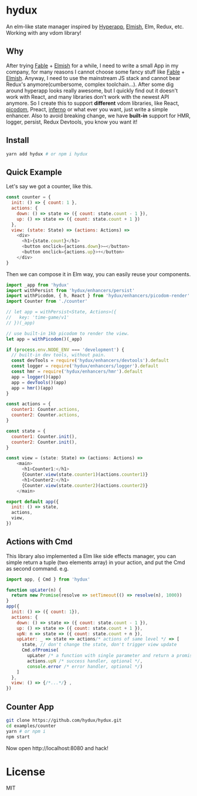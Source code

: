 # hydux
An elm-like state manager inspired by [Hyperapp](https://github.com/hyperapp/hyperapp), [Elmish](https://github.com/fable-elmish/elmish), Elm, Redux, etc. Working with any vdom library!

## Why

After trying [Fable](https://fable.io) + [Elmish](https://github.com/fable-elmish/elmish) for a while, I need to write a small App in my company, for many reasons I cannot choose some fancy stuff like [Fable](https://fable.io) + [Elmish](https://github.com/fable-elmish/elmish). Anyway, I need to use the mainstream JS stack and cannot bear Redux's anymore(cumbersome, complex toolchain...). After some dig around hyperapp looks really awesome, but I quickly find out it doesn't work with React, and many libraries don't work with the newest API anymore. So I create this to support **different** vdom libraries, like React, [picodom](https://github.com/picodom/picodom), Preact, [inferno](https://github.com/infernojs/inferno) or what ever you want, just write a simple enhancer. Also to avoid breaking change, we have **built-in** support for HMR, logger, persist, Redux Devtools, you know you want it!

## Install
```sh
yarn add hydux # or npm i hydux
```

## Quick Example
Let's say we got a counter, like this.

```js
const counter = {
  init: () => { count: 1 },
  actions: {
    down: () => state => ({ count: state.count - 1 }),
    up: () => state => ({ count: state.count + 1 })
  },
  view: (state: State) => (actions: Actions) =>
    <div>
      <h1>{state.count}</h1>
      <button onclick={actions.down}>–</button>
      <button onclick={actions.up}>+</button>
    </div>
}
```

Then we can compose it in Elm way, you can easily reuse your components.

```js
import _app from 'hydux'
import withPersist from 'hydux/enhancers/persist'
import withPicodom, { h, React } from 'hydux/enhancers/picodom-render'
import Counter from './counter'

// let app = withPersist<State, Actions>({
//   key: 'time-game/v1'
// })(_app)

// use built-in 1kb picodom to render the view.
let app = withPicodom()(_app)

if (process.env.NODE_ENV === 'development') {
  // built-in dev tools, without pain.
  const devTools = require('hydux/enhancers/devtools').default
  const logger = require('hydux/enhancers/logger').default
  const hmr = require('hydux/enhancers/hmr').default
  app = logger()(app)
  app = devTools()(app)
  app = hmr()(app)
}

const actions = {
  counter1: Counter.actions,
  counter2: Counter.actions,
}

const state = {
  counter1: Counter.init(),
  counter2: Counter.init(),
}

const view = (state: State) => (actions: Actions) =>
    <main>
      <h1>Counter1:</h1>
      {Counter.view(state.counter1)(actions.counter1)}
      <h1>Counter2:</h1>
      {Counter.view(state.counter2)(actions.counter2)}
    </main>

export default app({
  init: () => state,
  actions,
  view,
})
```

## Actions with Cmd

This library also implemented a Elm like side effects manager, you can simple return a tuple (two elements array) in your action, and put the Cmd as second command.
e.g.

```js
import app, { Cmd } from 'hydux'

function upLater(n) {
  return new Promise(resolve => setTimeout(() => resolve(n), 1000))
}
app({
  init: () => ({ count: 1}),
  actions: {
    down: () => state => ({ count: state.count - 1 }),
    up: () => state => ({ count: state.count + 1 }),
    upN: n => state => ({ count: state.count + n }),
    upLater: _ => state => actions/* actions of same level */ => [
      state, // don't change the state, don't trigger view update
      Cmd.ofPromise(
        upLater /* a function with single parameter and return a promise */,n /* the parameter of the funciton */,
        actions.upN /* success handler, optional */,
        console.error /* error handler, optional */)
    ]
  },
  view: () => {/*...*/} ,
})
```

## Counter App

```sh
git clone https://github.com/hydux/hydux.git
cd examples/counter
yarn # or npm i
npm start
```

Now open http://localhost:8080 and hack!

# License

MIT
